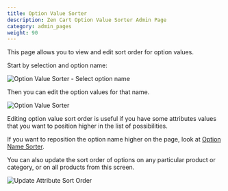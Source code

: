 ```yaml
---
title: Option Value Sorter 
description: Zen Cart Option Value Sorter Admin Page 
category: admin_pages
weight: 90
---
```


This page allows you to view and edit sort order for option values.

Start by selection and option name: 

![Option Value Sorter - Select option name](/images/option_value_sorter_select.png)

Then you can edit the option values for that name.  

![Option Value Sorter](/images/option_value_sorter.png)

Editing option value sort order is useful if you have some attributes values that you want to position higher in the list of possibilities. 

If you want to reposition the option name higher on the page, look at [Option Name Sorter](/user/admin_pages/catalog/option_name_sorter/). 

You can also update the sort order of options on any particular product or category, or on all products from this screen.  

![Update Attribute Sort Order](/images/update_option_sort_order.png)

